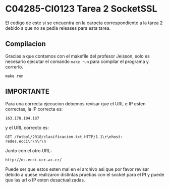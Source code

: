 # C04285-CI0123 Tarea 2 SocketSSL
El codigo de este si se encuentra en la carpeta correspondiente a la tarea 2 debido a que no se pedia releases para esta tarea.

## Compilacion
Gracias a que contamos con el makefile del profesor Jeisson, solo es necesario ejecutar el comando `make run` para compilar el programa y correrlo.
```
make run
```
## IMPORTANTE
Para una correcta ejecucion debemos revisar que el URL e IP esten correctas, la IP correcta es:
```
163.178.104.187
```
y el URL correcto es:
```
GET /futbol/2018/clasificacion.txt HTTP/1.1\r\nhost: redes.ecci\r\n\r\n
```

Junto con el otro URL:
```
http://os.ecci.ucr.ac.cr/
```

Puede ser que estos esten mal en el archivo asi que por favor revisar debido a quese realizaron distintas pruebas 
con el socket para el PI y puede que las url o IP esten desactualizadas.
